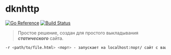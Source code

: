# dknhttp
[![Go Reference](https://pkg.go.dev/badge/github.com/dttric/dknhttp.svg)](https://pkg.go.dev/github.com/dttric/dknhttp) [![Build Status](https://img.shields.io/endpoint.svg?url=https%3A%2F%2Factions-badge.atrox.dev%2Fdttric%2Fdknhttp%2Fbadge%3Fref%3Dmain&style=flat)](https://actions-badge.atrox.dev/dttric/dknhttp/goto?ref=main)
> Простое решение, создан для простого выкладывания ***статического*** сайта.

```bash
-r <path/to/file.html> <порт> - запускает на localhost:порт/ сайт с вашим html
```
